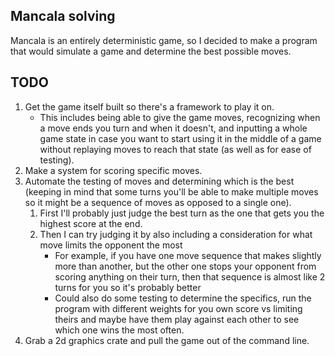 ## Mancala solving
Mancala is an entirely deterministic game, so I decided to make a program that would simulate a game and determine the best possible moves.

## TODO
1. Get the game itself built so there's a framework to play it on.
   - This includes being able to give the game moves, recognizing when a move ends you turn and when it doesn't, and inputting a whole game state in case you want to start using it in the middle of a game without replaying moves to reach that state (as well as for ease of testing).
2. Make a system for scoring specific moves.
3. Automate the testing of moves and determining which is the best (keeping in mind that some turns you'll be able to make multiple moves so it might be a sequence of moves as opposed to a single one).
   1. First I'll probably just judge the best turn as the one that gets you the highest score at the end.
   2. Then I can try judging it by also including a  consideration for what move limits the opponent the most
      - For example, if you have one move sequence that makes slightly more than another, but the other one stops your opponent from scoring anything on their turn, then that sequence is almost like 2 turns for you so it's probably better
      - Could also do some testing to determine the specifics, run the program with different weights for you own score vs limiting theirs and maybe have them play against each other to see which one wins the most often.
4. Grab a 2d graphics crate and pull the game out of the command line.